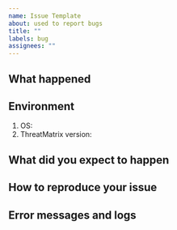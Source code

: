 ```yaml
---
name: Issue Template
about: used to report bugs
title: ""
labels: bug
assignees: ""
---
```


## What happened

## Environment

1. OS:
2. ThreatMatrix version:

## What did you expect to happen

## How to reproduce your issue

## Error messages and logs
